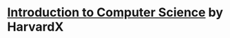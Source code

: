 # [Introduction to Computer Science](https://www.edx.org/course/cs50s-introduction-computer-science-harvardx-cs50x) by HarvardX
